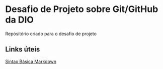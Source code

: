 # Desafio de Projeto sobre Git/GitHub da DIO
Repósitório criado para o desafio de projeto

## Links úteis
[Sintax Básica Markdown](https://www.markdownguide.org/basic-syntax)
